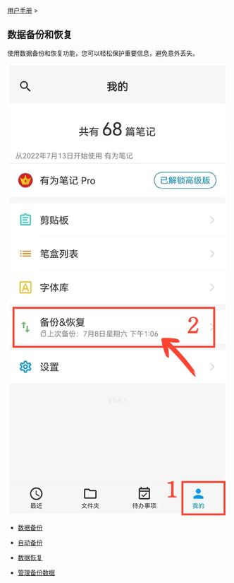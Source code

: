 [用户手册](/dragonnest/drawnote/manual) >



数据备份和恢复
---

使用数据备份和恢复功能，您可以轻松保护重要信息，避免意外丢失。

![](imgs/entrance.png)

- [数据备份](data_backup.md)

- [自动备份](automatic_backup.md)

- [数据恢复](data_recovery.md)

- [管理备份数据](manage_backup_data.md)
